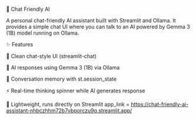 🤖 Chat Friendly AI

A personal chat-friendly AI assistant built with Streamlit and Ollama.
It provides a simple chat UI where you can talk to an AI powered by Gemma 3 (1B) model running on Ollama.

✨ Features

💬 Clean chat-style UI (streamlit-chat)

🤖 AI responses using Gemma 3 (1B) via Ollama

📜 Conversation memory with st.session_state

⚡ Real-time thinking spinner while AI generates response

🎨 Lightweight, runs directly on Streamlit
app_link = https://chat-friendly-ai-assistant-nhbczhhm72b7vbporczu9q.streamlit.app/

